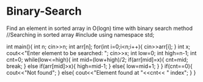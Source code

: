 # Binary-Search
Find an element in sorted array in O(logn) time with binary search method
//Searching in sorted array
#include<iostream>
using namespace std;

int main(){
	int n;
	cin>>n;
	int arr[n];
	for(int i=0;i<n;i++){
		cin>>arr[i];
	}
	int x;
	cout<<"Enter element to be searched: ";
	cin>>x;
	int low=0;
	int high=n-1;
	int cnt=0;
	while(low<=high){
		int mid=(low+high)/2;
		if(arr[mid]=x){
			cnt=mid;
			break;
		}
		else if(arr[mid]>x){
			high=mid-1;
		}
		else{
			low=mid+1;
		}
	}
	if(cnt==0){
		cout<<"Not found";
	}
	else{
		cout<<"Element found at "<<cnt<< " index";
	}
}
